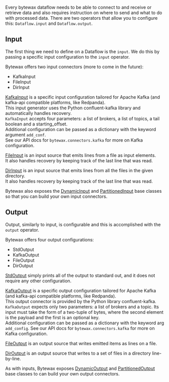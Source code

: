 Every bytewax dataflow needs to be able to connect to and receive or retrieve data and also requires instruction on where to send and what to do with processed data. 
There are two operators that allow you to configure this: `Dataflow.input` and `Dataflow.output`.

## Input

The first thing we need to define on a Dataflow is the `input`.
We do this by passing a specific input configuration to the `input` operator.

Bytewax offers two input connectors (more to come in the future):
- KafkaInput
- FileInput
- DirInput


[KafkaInput](/apidocs/bytewax.connectors/kafka#bytewax.connectors.kafka.KafkaInput) is a
specific input configuration tailored for Apache Kafka (and kafka-api compatible
platforms, like Redpanda).  
This input generator uses the Python confluent-kafka library and automatically handles
recovery.  
`KafkaInput` accepts four parameters: a list of brokers, a list of topics, a tail
boolean and a starting_offset.  
Additional configuration can be passed as a dictionary with the keyword argument
`add_conf`.  
See our API docs for `bytewax.connectors.kafka` for more on Kafka configuration.

[FileInput](/apidocs/bytewax.connectors/files#bytewax.connectors.files.FileInput) is an
input source that emits lines from a file as input elements.  
It also handles recovery by keeping track of the last line that was read.

[DirInput](/apidocs/bytewax.connectors/files#bytewax.connectors.files.DirInput) is an
input source that emits lines from all the files in the given directory.  
It also handles recovery by keeping track of the last line that was read.

Bytewax also exposes the [DynamicInput](/apidocs/bytewax.inputs#bytewax.inputs.DynamicInput)
and [PartitionedInput](/apidocs/bytewax.inputs#bytewax.inputs.PartitionedInput) base
classes so that you can build your own input connectors.  

## Output

Output, similarly to input, is configurable and this is accomplished with the `output` operator.

Bytewax offers four output configurations:
- StdOutput
- KafkaOutput
- FileOutput
- DirOutput

[StdOutput]() simply prints all of the
output to standard out, and it does not require any other configuration.

[KafkaOutput]() is a specific output configuration tailored for Apache Kafka (and
kafka-api compatible platforms, like Redpanda).  
This output connector is provided by the Python library confluent-kafka.
`KafkaOutput` expects only two parameters: a list of brokers and a topic.
Its input must take the form of a two-tuple of bytes, where the second element
is the payload and the first is an optional key.  
Additional configuration can be passed as a dictionary with the keyword arg `add_config`.
See our API docs for `bytewax.connectors.kafka` for more on Kafka configuration.

[FileOutput](/apidocs/bytewax.connectors/files#bytewax.connectors.files.FileOutput) is an
output source that writes emitted items as lines on a file.  

[DirOutput](/apidocs/bytewax.connectors/files#bytewax.connectors.files.DirOutput) is an
output source that writes to a set of files in a directory line-by-line.

As with inputs, Bytewax exposes [DynamicOutput](/apidocs/bytewax.outputs#bytewax.outputs.DynamicOutput)
and [PartitionedOutput](/apidocs/bytewax.outputs#bytewax.outputs.PartitionedOutput) base
classes to can build your own output connectors.  
